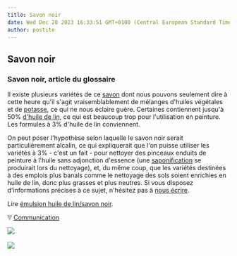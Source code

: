 ```yaml
---
title: Savon noir
date: Wed Dec 20 2023 16:33:51 GMT+0100 (Central European Standard Time)
author: postite
---
```


## Savon noir
### Savon noir, article du glossaire
 Il existe plusieurs variétés de ce [savon](savon.html) dont nous pouvons seulement dire à cette heure qu'il s'agit vraisemblablement de mélanges d'huiles végétales et de [potasse](potasse.html), ce qui ne nous éclaire guère. Certaines contiennent jusqu'à 50% [d'huile de lin](huiledelin.html), ce qui est beaucoup trop pour l'utilisation en peinture. Les formules à 3% d'huile de lin conviennent.

On peut poser l'hypothèse selon laquelle le savon noir serait particulièrement alcalin, ce qui expliquerait que l'on puisse utiliser les variétés à 3% - c'est un fait - pour nettoyer des pinceaux enduits de peinture à l'huile sans adjonction d'essence (une [saponification](saponification.html) se produirait lors du nettoyage), et, du même coup, que les variétés destinées à des emplois plus banals comme le nettoyage des sols soient enrichies en huile de lin, donc plus grasses et plus neutres. Si vous disposez d'informations précises à ce sujet, n'hésitez pas à [nous écrire](ecrire.html).

Lire [émulsion huile de lin/savon noir](liantsemulsions.html#emulsionenduitausavonnoir).



![](images/flechebas.gif) [Communication](http://www.artrealite.com/annonceurs.htm) 

[![](https://cbonvin.fr/sites/regie.artrealite.com/visuels/campagne1.png)](index-2.html#20131014)

![](https://cbonvin.fr/sites/regie.artrealite.com/visuels/campagne2.png)